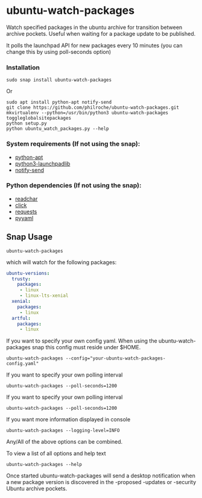 # ubuntu-watch-packages
Watch specified packages in the ubuntu archive for transition between archive pockets. Useful when waiting for a package update to be published.

It polls the launchpad API for new packages every 10 minutes (you can change this by using poll-seconds option)

### Installation

```
sudo snap install ubuntu-watch-packages
```

Or

```
sudo apt install python-apt notify-send
git clone https://github.com/philroche/ubuntu-watch-packages.git
mkvirtualenv --python=/usr/bin/python3 ubuntu-watch-packages
toggleglobalsitepackages
python setup.py
python ubuntu_watch_packages.py --help
```

### System requirements (If not using the snap):

- [python-apt](https://packages.ubuntu.com/artful/python-apt)
- [python3-launchpadlib](https://packages.ubuntu.com/artful/python3-launchpadlib)
- [notify-send](https://packages.ubuntu.com/artful/libnotify-bin)

### Python dependencies (If not using the snap):

- [readchar](https://pypi.python.org/pypi/readchar)
- [click](https://pypi.python.org/pypi/click)
- [requests](https://pypi.python.org/pypi/requests)
- [pyyaml](https://pypi.python.org/pypi/PyYAML)

## Snap Usage

```
ubuntu-watch-packages
```

which will watch for the following packages:

```yaml
ubuntu-versions:
  trusty:
    packages:
     - linux
     - linux-lts-xenial
  xenial:
    packages:
     - linux
  artful:
    packages:
     - linux
```

If you want to specify your own config yaml. When using the
ubuntu-watch-packages snap this config must reside under $HOME.

```
ubuntu-watch-packages --config="your-ubuntu-watch-packages-config.yaml"
```


If you want to specify your own polling interval

```
ubuntu-watch-packages --poll-seconds=1200
```

If you want to specify your own polling interval

```
ubuntu-watch-packages --poll-seconds=1200
```

If you want more information displayed in console

```
ubuntu-watch-packages --logging-level=INFO
```

Any/All of the above options can be combined.

To view a list of all options and help text

```
ubuntu-watch-packages --help
```

Once started ubuntu-watch-packages will send a desktop notification when a
new package version is discovered in the -proposed -updates or -security
Ubuntu archive pockets.


